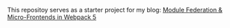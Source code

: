 This repositoy serves as a starter project for my blog: [Module Federation & Micro-Frontends in Webpack 5](https://www.linkedin.com/pulse/module-federation-micro-frontends-webpack-5-prasenjit-sutradhar/)
